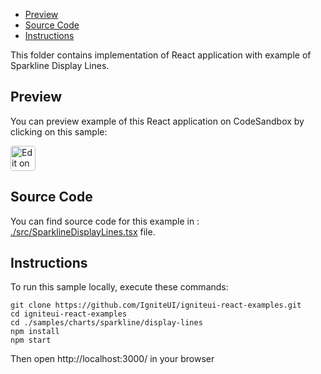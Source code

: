 <!-- NOTE: do not change this file because it will be auto re-generated from template file: -->
<!-- https://github.com/IgniteUI/igniteui-react-examples/tree/master/templates/sample/ReadMe.md -->

<!-- ## Table of Contents -->
- [Preview](#Preview)
- [Source Code](#Source-Code)
- [Instructions](#Instructions)

This folder contains implementation of React application with example of Sparkline Display Lines.
<!-- in the Sparkline component -->
<!-- [Sparkline](https://infragistics.com/Reactsite/components/sparkline.html) -->

## Preview

You can preview example of this React application on CodeSandbox by clicking on this sample:

<html lang="en" xmlns="http://www.w3.org/1999/xhtml">
    <body>
        <a target="_blank" href="https://codesandbox.io/s/github/IgniteUI/igniteui-react-examples/tree/master/samples/charts/sparkline/display-lines?fontsize=14&hidenavigation=1&theme=dark&view=preview&file=/src/SparklineDisplayLines.tsx" rel="noopener noreferrer">
            <img height="40px" style="border-radius: 0.25rem" alt="Edit on CodeSandbox" src="https://static.infragistics.com/xplatform/images/sandbox/code.png"/>
        </a>
        <!-- <a target="_blank"
href="https://codesandbox.io/s/github/IgniteUI/igniteui-react-examples/tree/master/samples/maps/geo-map/binding-csv-points?fontsize=14&hidenavigation=1&theme=dark&view=preview">
            <img alt="Edit Sample" src="https://codesandbox.io/static/img/play-codesandbox.svg"/>
        </a> -->
        <!-- <a target="_blank" style="margin-left: 0.5rem"
href="https://codesandbox.io/embed/github/IgniteUI/igniteui-react-examples/tree/master/samples/charts/sparkline/display-lines?fontsize=14&hidenavigation=1&theme=dark&view=preview&file=/src/SparklineDisplayLines.tsx">
            <img height="40px" style="border-radius: 5px" alt="View on CodeSandbox" src="https://static.infragistics.com/xplatform/images/sandbox/view.png"/>
        </a> -->
        <!-- <a target="_blank"
href="https://codesandbox.io/embed/github/IgniteUI/igniteui-react-examples/tree/master/samples/maps/geo-map/binding-csv-points?fontsize=14&hidenavigation=1&theme=dark&view=preview">
            <img alt="View on CodeSandbox" src="https://static.infragistics.com/xplatform/images/sandbox/view.png"/>
        </a>
https://codesandbox.io/embed/react-treemap-overview-rtb45
https://codesandbox.io/static/img/play-codesandbox.svg
https://codesandbox.io/embed/react-treemap-overview-rtb45?view=browser -->
    </body>
</html>

<!-- ## Sample Preview -->

<!-- <iframe
  src="https://codesandbox.io/embed/github/IgniteUI/igniteui-react-examples/tree/master/samples/charts/sparkline/display-lines?fontsize=14&hidenavigation=1&theme=dark&view=preview&file=/src/SparklineDisplayLines.tsx"
  style="width:100%; height:400px; border:0; border-radius: 4px; overflow:hidden;"
  allow="accelerometer; ambient-light-sensor; camera; encrypted-media; geolocation; gyroscope; hid; microphone; midi; payment; usb; vr"
  sandbox="allow-forms allow-modals allow-popups allow-presentation allow-same-origin allow-scripts"
></iframe> -->

## Source Code

You can find source code for this example in :
[./src/SparklineDisplayLines.tsx](./src/SparklineDisplayLines.tsx) file.

<!-- The following section provides source code from:
`./src/SparklineDisplayLines.tsx` file: -->

<!-- ```tsx
import { IgrSparkline } from 'igniteui-react-charts';
import { IgrSparklineModule } from 'igniteui-react-charts';
import { IgrSparklineCoreModule } from 'igniteui-react-charts';
import * as React from 'react';

IgrSparklineCoreModule.register();
IgrSparklineModule.register();

export default class SparklineDisplayLines extends React.Component {
    public data: any[];

    constructor(props: any) {
        super(props);
        this.data = this.createData(360 * 1.5);
    }

    public render() {
        return (
            <div className="igContainer">
                <div className="igComponent">
                    <IgrSparkline height="100%" width="100%" displayType="Line"
                        dataSource={this.data} minimum={-1} maximum={1}
                        valueMemberPath="Revenue"/>
                </div>
                <label className="igOptions-label">Revenue Sparkline</label>
                <div className="igComponent">
                    <IgrSparkline height="100%" width="100%" displayType="Line"
                        dataSource={this.data} minimum={-1} maximum={1}
                        valueMemberPath="Income"/>
                </div>
                <label className="igOptions-label">Income Sparkline</label>
                <div className="igComponent">
                    <IgrSparkline height="100%" width="100%" displayType="Line"
                        dataSource={this.data} minimum={-1} maximum={1}
                        valueMemberPath="Expanse" />
                </div>
                <label className="igOptions-label">Expanse Sparkline</label>
            </div >
        );
    }

    public createData(itemsCount: number): any[] {
        const data: any[] = [];
        let revenue = 0;
        for (let i = 0; i <= itemsCount; i += 10)
        {
            const v1 = Math.sin(i * Math.PI / 180);
            const v2 = Math.sin(3 * i * Math.PI / 180) / 3;
            revenue = v1 + v2;
            let expanse = revenue < 0 ? revenue : 0;
            let income = revenue > 0 ? revenue : 0;
            data.push({ Label: i, Income: income, Expanse: expanse, Revenue: revenue });
        }
        return data;
    }

    public createData1(itemsCount: number): any[] {
        const data: any[] = [];
        let v1 = 0;
        let v2 = 5;
        for (let i = 0; i <= itemsCount; i++) {
            v1 += (Math.random() - 0.5) * 4;
            v1 = this.clamp(v1, -10, 10);
            v2 += (Math.random() - 0.5) * 4;
            v2 = this.clamp(v2, -10, 10);
            let l = i.toString();
            data.push({ Label: l, Value1: v1, Value2: v2 });
        }
        return data;
    }

    public createData2(itemsCount: number): any[] {
        const data: any[] = [];
        let index = 0;
        for (let angle = 0; angle <= itemsCount; angle += 10)
        {
            const v1 = Math.sin(angle * Math.PI / 180);
            const v2 = Math.cos(angle * Math.PI / 180);
            data.push({
                "Index": index++,
                "Angle": angle,
                "Value1": v1,
                "Value2": v2,
            });
        }
        return data;
    }

    public clamp(v: number, min: number, max: number): number {
        if (v > max) {
            v = max;
        }
        else if (v < min) {
            v = min;
        }
        return v;
    }

}

``` -->

## Instructions
To run this sample locally, execute these commands:

```
git clone https://github.com/IgniteUI/igniteui-react-examples.git
cd igniteui-react-examples
cd ./samples/charts/sparkline/display-lines
npm install
npm start

```

Then open http://localhost:3000/ in your browser

